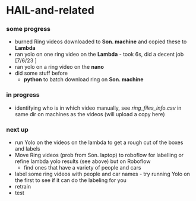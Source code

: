 # HAIL-and-related

### some progress
- burned Ring videos downloaded to **Son. machine** and copied these to **Lambda**
- ran yolo on one ring video on the **Lambda** - took 6s, did a decent job   [7/6/23 ]
- ran yolo on a ring video on the **nano**
- did some stuff before
  - **python** to batch download ring on **Son. machine**

### in progress
- identifying who is in which video manually, see *ring_files_info.csv* in same dir on machines as the videos (will upload a copy here)

### next up 
- run  Yolo on the videos on the lambda to get a rough cut of the boxes and labels
- Move Ring videos (prob from Son. laptop) to roboflow for labelling or refine lambda yolo results (see above) but on Roboflow
  -   find ones that have a variety of people and cars
- label some ring videos with people and car names - try running Yolo on the first to see if it can do the labeling for you
- retrain 
- test
